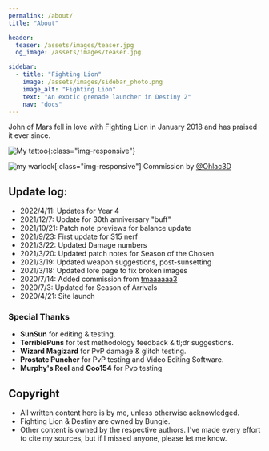 ```yaml
---
permalink: /about/
title: "About"

header:
  teaser: /assets/images/teaser.jpg
  og_image: /assets/images/teaser.jpg

sidebar:
  - title: "Fighting Lion"
    image: /assets/images/sidebar_photo.png
    image_alt: "Fighting Lion"
    text: "An exotic grenade launcher in Destiny 2"
    nav: "docs"
---
```


John of Mars fell in love with Fighting Lion in January 2018 and has praised it ever since.

![My tattoo](/assets/images/tattoo.jpg){:class="img-responsive"}

![my warlock](/assets/images/Watamalone_Final_NS.jpg)[:class="img-responsive"]
Commission by [@Ohlac3D](https://twitter.com/Ohlac3D)

## Update log:
- 2022/4/11: Updates for Year 4
- 2021/12/7: Update for 30th anniversary "buff"
- 2021/10/21: Patch note previews for balance update
- 2021/9/23: First update for S15 nerf
- 2021/3/22: Updated Damage numbers
- 2021/3/20: Updated patch notes for Season of the Chosen
- 2021/3/19: Updated weapon suggestions, post-sunsetting
- 2021/3/18: Updated lore page to fix broken images
- 2020/7/14: Added commission from [tmaaaaaa3](https://twitter.com/tmaaaaa3/)
- 2020/7/3: Updated for Season of Arrivals
- 2020/4/21: Site launch

### Special Thanks

- **SunSun** for editing & testing.
- **TerriblePuns** for test methodology feedback & tl;dr suggestions.
- **Wizard Magizard** for PvP damage & glitch testing.
- **Prostate Puncher** for PvP testing and Video Editing Software.
- **Murphy's Reel** and **Goo154** for Pvp testing

## Copyright

- All written content here is by me, unless otherwise acknowledged.
- Fighting Lion & Destiny are owned by Bungie.
- Other content is owned by the respective authors. I've made every effort to cite my sources, but if I missed anyone, please let me know.
